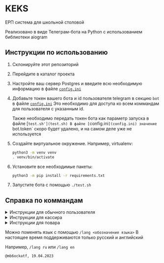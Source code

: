 # KEKS
ЕРП система для школьной столовой

Реализовано в виде Телеграм-бота на Python с использованием библиотеки aiogram

## Инструкции по использованию
1. Склонируйте этот репозиторий
2. Перейдите в каталог проекта
3. Настройте ваш сервер Postgres и введите всю необходимую информацию в файле
[`config.ini`](config.ini)
4. Добавьте токен вашего бота и id пользователя telegram в секцию `bot` в файле
[`config.ini`](config.ini)
    Это необходимо для доступа ко всем коммандам для пользователя с указанным
    id.

    Также необходимо передать токен бота как параметр запуска в файле
    [`test.sh'](test.sh)
    В файле [`config.ini`](config.ini) значение `bot.token` скоро будет
    удалено, и на самом деле уже не используется
5. Создайте виртуальное окружение. Например, virtualenv:
    ```bash
    python3 -m venv venv
    . venv/bin/activate
    ```
6. Установите все необходимые пакеты:
    ```bash
    python3 -m pip install -r requirements.txt
    ```
6. Запустите бота с помощью `./test.sh`

## Справка по коммандам
<details>
<summary>Инструкции для обычного пользователя</summary>

Начните с команды `/start`.
Бот спросит ваше имя пользователя, и необходимо будет ввести команду
`/username <ваше имя пользователя>`.
Ваше имя пользователя будет видно кассиру при получении заказа

Вы можете разместить новый заказ коммандой
`/order <название пункта меню> <количество>`.
Меню доступно по команде `/menu`.
Если будет заказано что-то, отсутствующее в меню - будет отображено сообщение
об ошибке
</details>
<details>
<summary>Инструкции для кассира</summary>

Введите команду `/start`, как и обычный пользователь.
Вам доступны все команды обычного пользователя.
Затем ваш администратор должен присвоить вам роль [кассира].

После этого вы начнёте получать уведомления о новых заказах.
Используйте комманду `/confirm <имя пользователя>` чтобы закрыть заказ.
Закрытие заказа уменьшает количество блюд в `/menu`.

</details>
<details>
<summary>Инструкции для повара</summary>

Введите команду `/start`, как и обычный пользователь.
Вам доступны все команды обычного пользователя.
Затем ваш администратор должен присвоить вам роль [повара].

Вы можете добавлять новые блюда в меню с помощью команды
`/addish <название> <цена> <количество>`
(Они появятся в `/menu`)
</details>

Можно поменять язык с помощью `/lang <обозначение языка>`
В настоящее время поддерживаются только русский и английский

Например, `/lang ru` или `/lang en`

`@mb6ockatf, 19.04.2023`
